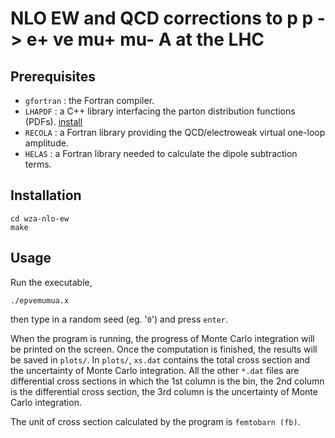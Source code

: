 # NLO EW and QCD corrections to p p -> e+ ve mu+ mu- A at the LHC


## Prerequisites

* ```gfortran``` : the Fortran compiler.
* ```LHAPDF``` : a C++ library interfacing the parton distribution functions (PDFs). [install](https://lhapdf.hepforge.org/)
* ```RECOLA``` : a Fortran library providing the QCD/electroweak virtual one-loop amplitude. 
* ```HELAS``` : a Fortran library needed to calculate the dipole subtraction terms.

## Installation

```
cd wza-nlo-ew
make
```

## Usage

Run the executable,
```
./epvemumua.x
```
then type in a random seed (eg. '```0```') and press ```enter```. 

When the program is running, the progress of Monte Carlo integration will be printed on the screen. Once the computation is finished, the results will be saved in ```plots/```. In ```plots/```, ```xs.dat``` contains the total cross section and the uncertainty of Monte Carlo integration. All the other ```*.dat``` files are differential cross sections in which the 1st column is the bin, the 2nd column is the differential cross section, the 3rd column is the uncertainty of Monte Carlo integration. 

The unit of cross section calculated by the program is ```femtobarn (fb)```.
